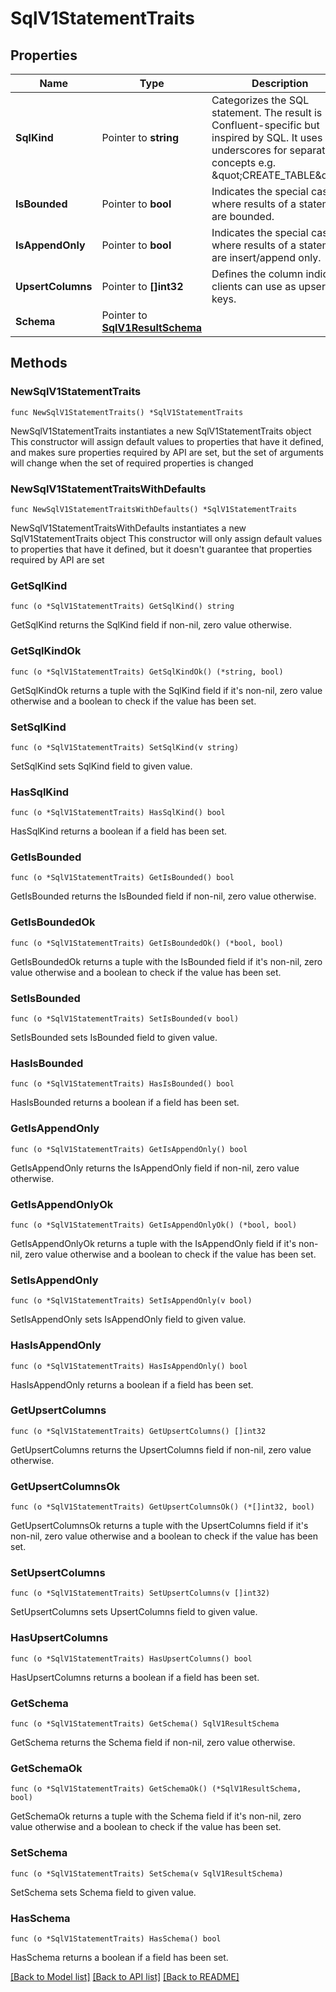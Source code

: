 # SqlV1StatementTraits

## Properties

Name | Type | Description | Notes
------------ | ------------- | ------------- | -------------
**SqlKind** | Pointer to **string** | Categorizes the SQL statement. The result is Confluent-specific but inspired by SQL. It uses underscores for separating concepts e.g. \&quot;CREATE_TABLE\&quot;. | [optional] 
**IsBounded** | Pointer to **bool** | Indicates the special case where results of a statement are bounded. | [optional] 
**IsAppendOnly** | Pointer to **bool** | Indicates the special case where results of a statement are insert/append only. | [optional] 
**UpsertColumns** | Pointer to **[]int32** | Defines the column indices clients can use as upsert keys. | [optional] 
**Schema** | Pointer to [**SqlV1ResultSchema**](SqlV1ResultSchema.md) |  | [optional] 

## Methods

### NewSqlV1StatementTraits

`func NewSqlV1StatementTraits() *SqlV1StatementTraits`

NewSqlV1StatementTraits instantiates a new SqlV1StatementTraits object
This constructor will assign default values to properties that have it defined,
and makes sure properties required by API are set, but the set of arguments
will change when the set of required properties is changed

### NewSqlV1StatementTraitsWithDefaults

`func NewSqlV1StatementTraitsWithDefaults() *SqlV1StatementTraits`

NewSqlV1StatementTraitsWithDefaults instantiates a new SqlV1StatementTraits object
This constructor will only assign default values to properties that have it defined,
but it doesn't guarantee that properties required by API are set

### GetSqlKind

`func (o *SqlV1StatementTraits) GetSqlKind() string`

GetSqlKind returns the SqlKind field if non-nil, zero value otherwise.

### GetSqlKindOk

`func (o *SqlV1StatementTraits) GetSqlKindOk() (*string, bool)`

GetSqlKindOk returns a tuple with the SqlKind field if it's non-nil, zero value otherwise
and a boolean to check if the value has been set.

### SetSqlKind

`func (o *SqlV1StatementTraits) SetSqlKind(v string)`

SetSqlKind sets SqlKind field to given value.

### HasSqlKind

`func (o *SqlV1StatementTraits) HasSqlKind() bool`

HasSqlKind returns a boolean if a field has been set.

### GetIsBounded

`func (o *SqlV1StatementTraits) GetIsBounded() bool`

GetIsBounded returns the IsBounded field if non-nil, zero value otherwise.

### GetIsBoundedOk

`func (o *SqlV1StatementTraits) GetIsBoundedOk() (*bool, bool)`

GetIsBoundedOk returns a tuple with the IsBounded field if it's non-nil, zero value otherwise
and a boolean to check if the value has been set.

### SetIsBounded

`func (o *SqlV1StatementTraits) SetIsBounded(v bool)`

SetIsBounded sets IsBounded field to given value.

### HasIsBounded

`func (o *SqlV1StatementTraits) HasIsBounded() bool`

HasIsBounded returns a boolean if a field has been set.

### GetIsAppendOnly

`func (o *SqlV1StatementTraits) GetIsAppendOnly() bool`

GetIsAppendOnly returns the IsAppendOnly field if non-nil, zero value otherwise.

### GetIsAppendOnlyOk

`func (o *SqlV1StatementTraits) GetIsAppendOnlyOk() (*bool, bool)`

GetIsAppendOnlyOk returns a tuple with the IsAppendOnly field if it's non-nil, zero value otherwise
and a boolean to check if the value has been set.

### SetIsAppendOnly

`func (o *SqlV1StatementTraits) SetIsAppendOnly(v bool)`

SetIsAppendOnly sets IsAppendOnly field to given value.

### HasIsAppendOnly

`func (o *SqlV1StatementTraits) HasIsAppendOnly() bool`

HasIsAppendOnly returns a boolean if a field has been set.

### GetUpsertColumns

`func (o *SqlV1StatementTraits) GetUpsertColumns() []int32`

GetUpsertColumns returns the UpsertColumns field if non-nil, zero value otherwise.

### GetUpsertColumnsOk

`func (o *SqlV1StatementTraits) GetUpsertColumnsOk() (*[]int32, bool)`

GetUpsertColumnsOk returns a tuple with the UpsertColumns field if it's non-nil, zero value otherwise
and a boolean to check if the value has been set.

### SetUpsertColumns

`func (o *SqlV1StatementTraits) SetUpsertColumns(v []int32)`

SetUpsertColumns sets UpsertColumns field to given value.

### HasUpsertColumns

`func (o *SqlV1StatementTraits) HasUpsertColumns() bool`

HasUpsertColumns returns a boolean if a field has been set.

### GetSchema

`func (o *SqlV1StatementTraits) GetSchema() SqlV1ResultSchema`

GetSchema returns the Schema field if non-nil, zero value otherwise.

### GetSchemaOk

`func (o *SqlV1StatementTraits) GetSchemaOk() (*SqlV1ResultSchema, bool)`

GetSchemaOk returns a tuple with the Schema field if it's non-nil, zero value otherwise
and a boolean to check if the value has been set.

### SetSchema

`func (o *SqlV1StatementTraits) SetSchema(v SqlV1ResultSchema)`

SetSchema sets Schema field to given value.

### HasSchema

`func (o *SqlV1StatementTraits) HasSchema() bool`

HasSchema returns a boolean if a field has been set.


[[Back to Model list]](../README.md#documentation-for-models) [[Back to API list]](../README.md#documentation-for-api-endpoints) [[Back to README]](../README.md)



